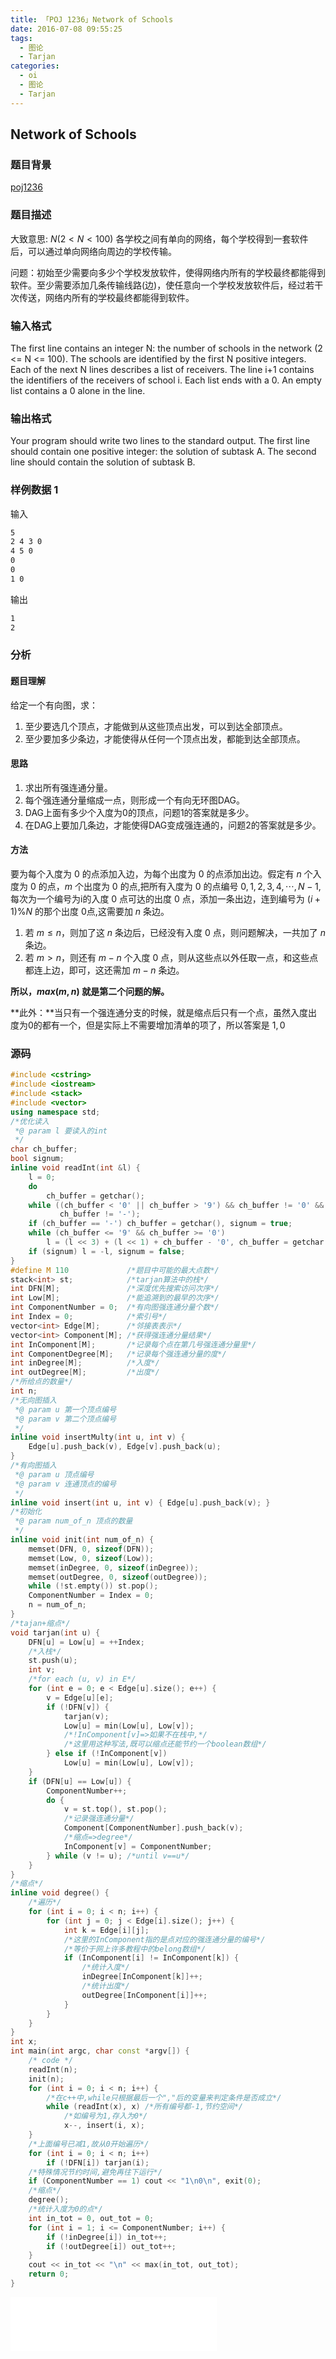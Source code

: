 ```yaml
---
title: 「POJ 1236」Network of Schools
date: 2016-07-08 09:55:25
tags:
  - 图论
  - Tarjan
categories:
  - oi
  - 图论
  - Tarjan
---
```

## Network of Schools
### 题目背景
[poj1236](http://poj.org/problem?id=1236)
### 题目描述
大致意思: $N(2 < N < 100)$ 各学校之间有单向的网络，每个学校得到一套软件后，可以通过单向网络向周边的学校传输。

问题：初始至少需要向多少个学校发放软件，使得网络内所有的学校最终都能得到软件。至少需要添加几条传输线路(边)，使任意向一个学校发放软件后，经过若干次传送，网络内所有的学校最终都能得到软件。
<!-- more -->
### 输入格式
The first line contains an integer N: the number of schools in the network (2 <= N <= 100). The schools are identified by the first N positive integers. Each of the next N lines describes a list of receivers. The line i+1 contains the identifiers of the receivers of school i. Each list ends with a 0. An empty list contains a 0 alone in the line.
### 输出格式
Your program should write two lines to the standard output. The first line should contain one positive integer: the solution of subtask A. The second line should contain the solution of subtask B.
### 样例数据 1
输入
``` bash
5
2 4 3 0
4 5 0
0
0
1 0
```
输出
``` bash
1
2
```
### 分析
#### 题目理解
给定一个有向图，求：

1. 至少要选几个顶点，才能做到从这些顶点出发，可以到达全部顶点。
2. 至少要加多少条边，才能使得从任何一个顶点出发，都能到达全部顶点。

#### 思路
1. 求出所有强连通分量。
2. 每个强连通分量缩成一点，则形成一个有向无环图DAG。
3. DAG上面有多少个入度为0的顶点，问题1的答案就是多少。
4. 在DAG上要加几条边，才能使得DAG变成强连通的，问题2的答案就是多少。

#### 方法
要为每个入度为 $0$ 的点添加入边，为每个出度为 $0$ 的点添加出边。假定有 $n$ 个入度为 $0$ 的点，$m$ 个出度为 $0$ 的点,把所有入度为 $0$ 的点编号 $0,1,2,3,4,\cdots, N-1$,每次为一个编号为i的入度 $0$ 点可达的出度 $0$ 点，添加一条出边，连到编号为 $(i+1) \% N$ 的那个出度 $0$点,这需要加 $n$ 条边。

1. 若 $m \leq n$，则加了这 $n$ 条边后，已经没有入度 $0$ 点，则问题解决，一共加了 $n$ 条边。
2. 若 $m > n$，则还有 $m - n$ 个入度 $0$ 点，则从这些点以外任取一点，和这些点都连上边，即可，这还需加 $m - n$ 条边。

**所以，$max(m,n)$ 就是第二个问题的解。**

**此外：**当只有一个强连通分支的时候，就是缩点后只有一个点，虽然入度出度为0的都有一个，但是实际上不需要增加清单的项了，所以答案是 $1, 0$
### 源码
``` cpp
#include <cstring>
#include <iostream>
#include <stack>
#include <vector>
using namespace std;
/*优化读入
 *@ param l 要读入的int
 */
char ch_buffer;
bool signum;
inline void readInt(int &l) {
    l = 0;
    do
        ch_buffer = getchar();
    while ((ch_buffer < '0' || ch_buffer > '9') && ch_buffer != '0' &&
           ch_buffer != '-');
    if (ch_buffer == '-') ch_buffer = getchar(), signum = true;
    while (ch_buffer <= '9' && ch_buffer >= '0')
        l = (l << 3) + (l << 1) + ch_buffer - '0', ch_buffer = getchar();
    if (signum) l = -l, signum = false;
}
#define M 110             /*题目中可能的最大点数*/
stack<int> st;            /*tarjan算法中的栈*/
int DFN[M];               /*深度优先搜索访问次序*/
int Low[M];               /*能追溯到的最早的次序*/
int ComponentNumber = 0;  /*有向图强连通分量个数*/
int Index = 0;            /*索引号*/
vector<int> Edge[M];      /*邻接表表示*/
vector<int> Component[M]; /*获得强连通分量结果*/
int InComponent[M];       /*记录每个点在第几号强连通分量里*/
int ComponentDegree[M];   /*记录每个强连通分量的度*/
int inDegree[M];          /*入度*/
int outDegree[M];         /*出度*/
/*所给点的数量*/
int n;
/*无向图插入
 *@ param u 第一个顶点编号
 *@ param v 第二个顶点编号
 */
inline void insertMulty(int u, int v) {
    Edge[u].push_back(v), Edge[v].push_back(u);
}
/*有向图插入
 *@ param u 顶点编号
 *@ param v 连通顶点的编号
 */
inline void insert(int u, int v) { Edge[u].push_back(v); }
/*初始化
 *@ param num_of_n 顶点的数量
 */
inline void init(int num_of_n) {
    memset(DFN, 0, sizeof(DFN));
    memset(Low, 0, sizeof(Low));
    memset(inDegree, 0, sizeof(inDegree));
    memset(outDegree, 0, sizeof(outDegree));
    while (!st.empty()) st.pop();
    ComponentNumber = Index = 0;
    n = num_of_n;
}
/*tajan+缩点*/
void tarjan(int u) {
    DFN[u] = Low[u] = ++Index;
    /*入栈*/
    st.push(u);
    int v;
    /*for each (u, v) in E*/
    for (int e = 0; e < Edge[u].size(); e++) {
        v = Edge[u][e];
        if (!DFN[v]) {
            tarjan(v);
            Low[u] = min(Low[u], Low[v]);
            /*!InComponent[v]=>如果不在栈中,*/
            /*这里用这种写法,既可以缩点还能节约一个boolean数组*/
        } else if (!InComponent[v])
            Low[u] = min(Low[u], Low[v]);
    }
    if (DFN[u] == Low[u]) {
        ComponentNumber++;
        do {
            v = st.top(), st.pop();
            /*记录强连通分量*/
            Component[ComponentNumber].push_back(v);
            /*缩点=>degree*/
            InComponent[v] = ComponentNumber;
        } while (v != u); /*until v==u*/
    }
}
/*缩点*/
inline void degree() {
    /*遍历*/
    for (int i = 0; i < n; i++) {
        for (int j = 0; j < Edge[i].size(); j++) {
            int k = Edge[i][j];
            /*这里的InComponent指的是点对应的强连通分量的编号*/
            /*等价于网上许多教程中的belong数组*/
            if (InComponent[i] != InComponent[k]) {
                /*统计入度*/
                inDegree[InComponent[k]]++;
                /*统计出度*/
                outDegree[InComponent[i]]++;
            }
        }
    }
}
int x;
int main(int argc, char const *argv[]) {
    /* code */
    readInt(n);
    init(n);
    for (int i = 0; i < n; i++) {
        /*在c++中,while只根据最后一个","后的变量来判定条件是否成立*/
        while (readInt(x), x) /*所有编号都-1,节约空间*/
            /*如编号为1,存入为0*/
            x--, insert(i, x);
    }
    /*上面编号已减1,故从0开始遍历*/
    for (int i = 0; i < n; i++)
        if (!DFN[i]) tarjan(i);
    /*特殊情况节约时间,避免再往下运行*/
    if (ComponentNumber == 1) cout << "1\n0\n", exit(0);
    /*缩点*/
    degree();
    /*统计入度为0的点*/
    int in_tot = 0, out_tot = 0;
    for (int i = 1; i <= ComponentNumber; i++) {
        if (!inDegree[i]) in_tot++;
        if (!outDegree[i]) out_tot++;
    }
    cout << in_tot << "\n" << max(in_tot, out_tot);
    return 0;
}
```

<iframe frameborder="no" border="0" marginwidth="0" marginheight="0" width=330 height=86 src="//music.163.com/outchain/player?type=2&id=729715&auto=1&height=66"></iframe>
